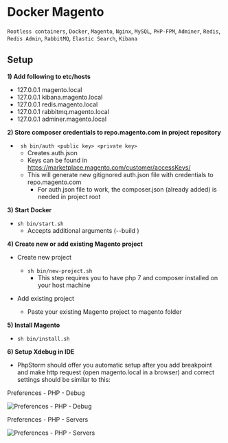 # Docker Magento 

```Rootless containers```,
```Docker```,
```Magento```,
```Nginx```,
```MySQL```,
```PHP-FPM```,
```Adminer```,
```Redis```,
```Redis Admin```,
```RabbitMQ```,
```Elastic Search```,
```Kibana```

## Setup

__1) Add following to etc/hosts__
- 127.0.0.1	magento.local
- 127.0.0.1	kibana.magento.local
- 127.0.0.1	redis.magento.local
- 127.0.0.1	rabbitmq.magento.local
- 127.0.0.1	adminer.magento.local


__2) Store composer credentials to repo.magento.com in project repository__
- ``` sh bin/auth <public key> <private key>```
	- Creates auth.json
	- Keys can be found in https://marketplace.magento.com/customer/accessKeys/
	- This will generate new gitignored auth.json file with credentials to repo.magento.com
		- For auth.json file to work, the composer.json (already added) is needed in project root

__3) Start Docker__

- ```sh bin/start.sh```
	- Accepts additional arguments (--build <container>)

__4) Create new or add existing Magento project__

- Create new project
	- ```sh bin/new-project.sh```
		- This step requires you to have php 7 and composer installed on your host machine

- Add existing project
	- Paste your existing Magento project to magento folder  

__5) Install Magento__

- ```sh bin/install.sh```

__6) Setup Xdebug in IDE__

- PhpStorm should offer you automatic setup after you add breakpoint and make http request (open magento.local in a browser) and correct settings should be similar to this:

Preferences - PHP - Debug

![Preferences - PHP - Debug](https://i.ibb.co/BZJ4hjz/phpstorm-2.jpg "Preferences - PHP - Debug")

Preferences - PHP - Servers

![Preferences - PHP - Servers](https://i.ibb.co/GVqfVs5/phpstorm.jpg "Preferences - PHP - Servers")


